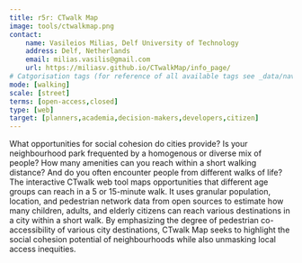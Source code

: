 ```yaml
---
title: r5r: CTwalk Map
image: tools/ctwalkmap.png
contact:
    name: Vasileios Milias, Delf University of Technology
    address: Delf, Netherlands
    email: milias.vasilis@gmail.com
    url: https://miliasv.github.io/CTwalkMap/info_page/
# Catgorisation tags (for reference of all available tags see _data/navigation_tools.yml file):
mode: [walking]
scale: [street]
terms: [open-access,closed]
type: [web]
target: [planners,academia,decision-makers,developers,citizen]
---
```


What opportunities for social cohesion do cities provide? Is your neighbourhood park frequented by a homogenous or diverse mix of people? How many amenities can you reach within a short walking distance? And do you often encounter people from different walks of life? The interactive CTwalk web tool maps opportunities that different age groups can reach in a 5 or 15-minute walk. It uses granular population, location, and pedestrian network data from open sources to estimate how many children, adults, and elderly citizens can reach various destinations in a city within a short walk. By emphasizing the degree of pedestrian co-accessibility of various city destinations, CTwalk Map seeks to highlight the social cohesion potential of neighbourhoods while also unmasking local access inequities.